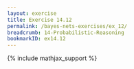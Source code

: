 ```yaml
---
layout: exercise
title: Exercise 14.12
permalink: /bayes-nets-exercises/ex_12/
breadcrumb: 14-Probabilistic-Reasoning
bookmarkID: ex14.12
---
```


{% include mathjax_support %}
